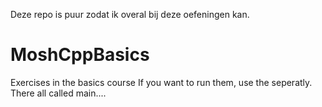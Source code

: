 Deze repo is puur zodat ik overal bij deze oefeningen kan.

# MoshCppBasics
 Exercises in the basics course
If you want to run them, use the seperatly.
There all called main....
